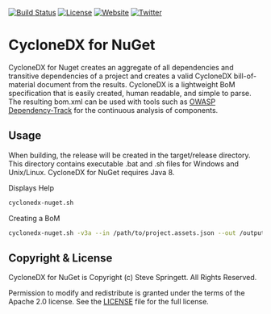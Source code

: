[![Build Status](https://travis-ci.org/CycloneDX/cyclonedx-nuget.svg?branch=master)](https://travis-ci.org/CycloneDX/cyclonedx-nuget)
[![License](https://img.shields.io/badge/license-Apache%202.0-brightgreen.svg)][License]
[![Website](https://img.shields.io/badge/https://-cyclonedx.org-blue.svg)](https://cyclonedx.org/)
[![Twitter](https://img.shields.io/twitter/url/http/shields.io.svg?style=social&label=Follow)](https://twitter.com/CycloneDX_Spec)


CycloneDX for NuGet
=========

CycloneDX for Nuget creates an aggregate of all dependencies and transitive dependencies of a project 
and creates a valid CycloneDX bill-of-material document from the results. CycloneDX is a lightweight BoM 
specification that is easily created, human readable, and simple to parse. The resulting bom.xml can be used
with tools such as [OWASP Dependency-Track](https://dependencytrack.org/) for the continuous analysis of components.

Usage
-------------------
When building, the release will be created in the target/release directory. This directory contains
executable .bat and .sh files for Windows and Unix/Linux. CycloneDX for NuGet requires Java 8.

Displays Help
```bash
cyclonedx-nuget.sh
```

Creating a BoM
```bash
cyclonedx-nuget.sh -v3a --in /path/to/project.assets.json --out /output/path
```


Copyright & License
-------------------

CycloneDX for NuGet is Copyright (c) Steve Springett. All Rights Reserved.

Permission to modify and redistribute is granted under the terms of the Apache 2.0 license. See the [LICENSE] file for the full license.

[License]: https://github.com/CycloneDX/cyclonedx-nuget/blob/master/LICENSE
